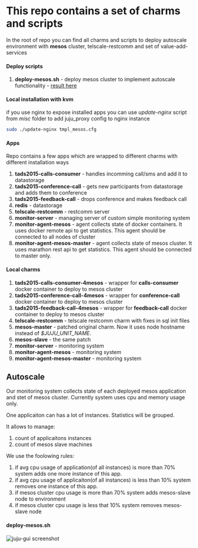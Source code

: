 # This repo contains a set of charms and scripts

In the root of repo you can find all charms and scripts to deploy autoscale environment with **mesos** cluster, telscale-restcomm and set of value-add-services

#### Deploy scripts

1. **deploy-mesos.sh** - deploy mesos cluster to implement autoscale functionality - [result here](#deploy-mesossh)

#### Local installation with kvm

if you use nginx to expose installed apps you can use *update-nginx* script from *misc* folder to add juju_proxy config to nginx instance

```bash
sudo ./update-nginx tmpl_mesos.cfg
```

#### Apps
Repo contains a few apps which are wrapped to different charms with different installation ways

1. **tads2015-calls-consumer** - handles incomming call/sms and add it to datastorage
2. **tads2015-conference-call** - gets new participants from datastorage and adds them to conference
3. **tads2015-feedback-call** - drops conference and makes feedback call
4. **redis** - datastorage 
5. **telscale-restcomm** - restcomm server
6. **monitor-server** - managing server of custom simple monitoring system
7. **monitor-agent-mesos** - agent collects state of docker containers. It uses docker remote api to get statistics. This agent should be connected to all nodes of cluster
8. **monitor-agent-mesos-master** - agent collects state of mesos cluster. It uses marathon rest api to get statistics. This agent should be connected to master only.

#### Local charms

1. **tads2015-calls-consumer-4mesos** - wrapper for **calls-consumer** docker container to deploy to mesos cluster
2. **tads2015-conference-call-4mesos** - wrapper for **conference-call** docker container to deploy to mesos cluster
3. **tads2015-feedback-call-4mesos** - wrapper for **feedback-call** docker container to deploy to mesos cluster
4. **telscale-restcomm** - telscale restcomm charm with fixes in sql init files
5. **mesos-master** - patched original charm. Now it uses node hostname instead of *$JUJU_UNIT_NAME*.
6. **mesos-slave** - the same patch
7. **monitor-server** - monitoring system
8. **monitor-agent-mesos** - monitoring system
9. **monitor-agent-mesos-master** - monitoring system

## Autoscale

Our monitoring system collects state of each deployed mesos application and stet of mesos cluster.
Currently system uses cpu and memory usage only. 

One applicaiton can has a lot of instances. Statistics will be grouped. 

It allows to manage:
1. count of applicaitons instances 
2. count of mesos slave machines 

We use the foolowing rules:

1. if avg cpu usage of application(of all instances) is more than 70% system adds one more instance of this app.
2. if avg cpu usage of applicaiton(of all instances) is less than 10% system removes one instance of this app.
3. if mesos cluster cpu usage is more than 70% system adds mesos-slave node to environment
4. if mesos cluster cpu usage is less that 10% system removes mesos-slave node

#### deploy-mesos.sh

![juju-gui screenshot](https://dl.dropboxusercontent.com/u/8604560/mesos.png)

